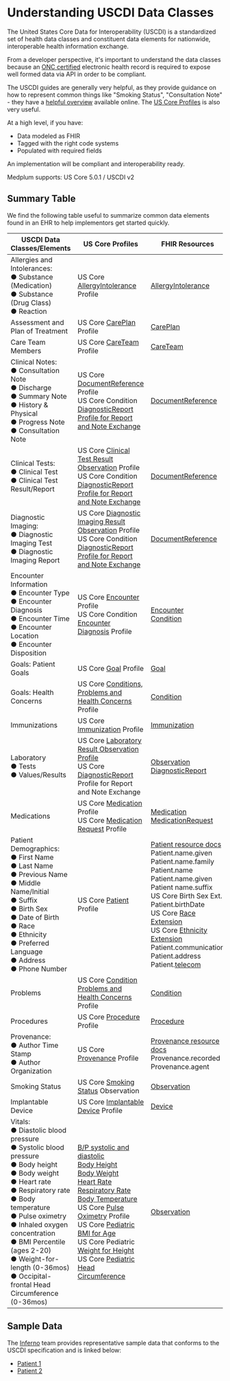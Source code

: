 # Understanding USCDI Data Classes

The United States Core Data for Interoperability (USCDI) is a standardized set of health data classes and constituent data elements for nationwide, interoperable health information exchange.

From a developer perspective, it's important to understand the data classes because an [ONC certified](/docs/compliance/onc) electronic health record is required to expose well formed data via API in order to be compliant.

The USCDI guides are generally very helpful, as they provide guidance on how to represent common things like "Smoking Status", "Consultation Note" - they have a [helpful overview](https://www.healthit.gov/isa/united-states-core-data-interoperability-uscdi) available online. The [US Core Profiles](https://hl7.org/fhir/us/core/stu3.1.1/profiles.html) is also very useful.

At a high level, if you have:

- Data modeled as FHIR
- Tagged with the right code systems
- Populated with required fields

An implementation will be compliant and interoperability ready.

Medplum supports: US Core 5.0.1 / USCDI v2

## Summary Table

We find the following table useful to summarize common data elements found in an EHR to help implementors get started quickly.

| USCDI Data Classes/Elements                                                                                                                                                                                                                                                                                                                                                                        | US Core Profiles                                                                                                                                                                                                                                                                                                                                                                                                                                                                                                                                                                                                                                                                                                                                                                                                                                                                                                                                                   | FHIR Resources                                                                                                                                                                                                                                                                                                                                                                                                                                                                                                                                                                                                                                          |
| -------------------------------------------------------------------------------------------------------------------------------------------------------------------------------------------------------------------------------------------------------------------------------------------------------------------------------------------------------------------------------------------------- | ------------------------------------------------------------------------------------------------------------------------------------------------------------------------------------------------------------------------------------------------------------------------------------------------------------------------------------------------------------------------------------------------------------------------------------------------------------------------------------------------------------------------------------------------------------------------------------------------------------------------------------------------------------------------------------------------------------------------------------------------------------------------------------------------------------------------------------------------------------------------------------------------------------------------------------------------------------------ | ------------------------------------------------------------------------------------------------------------------------------------------------------------------------------------------------------------------------------------------------------------------------------------------------------------------------------------------------------------------------------------------------------------------------------------------------------------------------------------------------------------------------------------------------------------------------------------------------------------------------------------------------------- |
| Allergies and Intolerances: <br /> ● Substance (Medication) <br /> ● Substance (Drug Class) <br /> ● Reaction <br />                                                                                                                                                                                                                                                                               | US Core [AllergyIntolerance](https://hl7.org/fhir/us/core/stu3.1.1/StructureDefinition-us-core-allergyintolerance.html) Profile                                                                                                                                                                                                                                                                                                                                                                                                                                                                                                                                                                                                                                                                                                                                                                                                                                    | [AllergyIntolerance](/docs/api/fhir/resources/allergyintolerance)                                                                                                                                                                                                                                                                                                                                                                                                                                                                                                                                                                                       |
| Assessment and Plan of Treatment                                                                                                                                                                                                                                                                                                                                                                   | US Core [CarePlan](https://hl7.org/fhir/us/core/stu3.1.1/StructureDefinition-us-core-careplan.html) Profile                                                                                                                                                                                                                                                                                                                                                                                                                                                                                                                                                                                                                                                                                                                                                                                                                                                        | [CarePlan](/docs/api/fhir/resources/careplan)                                                                                                                                                                                                                                                                                                                                                                                                                                                                                                                                                                                                           |
| Care Team Members                                                                                                                                                                                                                                                                                                                                                                                  | US Core [CareTeam](https://hl7.org/fhir/us/core/stu3.1.1/StructureDefinition-us-core-careteam.html) Profile                                                                                                                                                                                                                                                                                                                                                                                                                                                                                                                                                                                                                                                                                                                                                                                                                                                        | [CareTeam](/docs/api/fhir/resources/careteam)                                                                                                                                                                                                                                                                                                                                                                                                                                                                                                                                                                                                           |
| Clinical Notes:<br /> ● Consultation Note <br /> ● Discharge <br /> ● Summary Note <br /> ● History & Physical <br /> ● Progress Note <br /> ● Consultation Note <br />                                                                                                                                                                                                                            | US Core [DocumentReference](https://hl7.org/fhir/us/core/stu3.1.1/StructureDefinition-us-core-documentreference.html) Profile <br /> US Core Condition [DiagnosticReport Profile for Report and Note Exchange](http://hl7.org/fhir/us/core/StructureDefinition-us-core-diagnosticreport-note.html)                                                                                                                                                                                                                                                                                                                                                                                                                                                                                                                                                                                                                                                                 | [DocumentReference](/docs/api/fhir/resources/careteam)                                                                                                                                                                                                                                                                                                                                                                                                                                                                                                                                                                                                  |
| Clinical Tests:<br /> ● Clinical Test <br /> ● Clinical Test Result/Report <br />                                                                                                                                                                                                                                                                                                                  | US Core [Clinical Test Result Observation](http://hl7.org/fhir/us/core/StructureDefinition-us-core-observation-clinical-test.html) Profile <br /> US Core Condition [DiagnosticReport Profile for Report and Note Exchange](http://hl7.org/fhir/us/core/StructureDefinition-us-core-diagnosticreport-note.html)                                                                                                                                                                                                                                                                                                                                                                                                                                                                                                                                                                                                                                                    | [DocumentReference](/docs/api/fhir/resources/careteam)                                                                                                                                                                                                                                                                                                                                                                                                                                                                                                                                                                                                  |
| Diagnostic Imaging:<br /> ● Diagnostic Imaging Test <br /> ● Diagnostic Imaging Report <br />                                                                                                                                                                                                                                                                                                      | US Core [Diagnostic Imaging Result Observation](http://hl7.org/fhir/us/core/StructureDefinition-us-core-observation-imaging.html) Profile <br /> US Core Condition [DiagnosticReport Profile for Report and Note Exchange](http://hl7.org/fhir/us/core/StructureDefinition-us-core-diagnosticreport-note.html)                                                                                                                                                                                                                                                                                                                                                                                                                                                                                                                                                                                                                                                     | [DocumentReference](/docs/api/fhir/resources/careteam)                                                                                                                                                                                                                                                                                                                                                                                                                                                                                                                                                                                                  |
| Encounter Information <br /> ● Encounter Type <br /> ● Encounter Diagnosis <br /> ● Encounter Time <br /> ● Encounter Location <br /> ● Encounter Disposition <br />                                                                                                                                                                                                                               | US Core [Encounter](http://hl7.org/fhir/us/core/StructureDefinition-us-core-condition-encounter-diagnosis.html) Profile <br /> US Core Condition [Encounter Diagnosis](http://hl7.org/fhir/us/core/StructureDefinition-us-core-condition-encounter-diagnosis.html) Profile                                                                                                                                                                                                                                                                                                                                                                                                                                                                                                                                                                                                                                                                                         | [Encounter](/docs/api/fhir/resources/encounter) <br /> [Condition](/docs/api/fhir/resources/condition)                                                                                                                                                                                                                                                                                                                                                                                                                                                                                                                                                  |
| Goals: Patient Goals                                                                                                                                                                                                                                                                                                                                                                               | US Core [Goal](https://hl7.org/fhir/us/core/stu3.1.1/StructureDefinition-us-core-goal.html) Profile                                                                                                                                                                                                                                                                                                                                                                                                                                                                                                                                                                                                                                                                                                                                                                                                                                                                | [Goal](/docs/api/fhir/resources/goal)                                                                                                                                                                                                                                                                                                                                                                                                                                                                                                                                                                                                                   |
| Goals: Health Concerns                                                                                                                                                                                                                                                                                                                                                                             | US Core [Conditions, Problems and Health Concerns](http://hl7.org/fhir/us/core/StructureDefinition-us-core-condition-problems-health-concerns.html) Profile                                                                                                                                                                                                                                                                                                                                                                                                                                                                                                                                                                                                                                                                                                                                                                                                        | [Condition](/docs/api/fhir/resources/condition)                                                                                                                                                                                                                                                                                                                                                                                                                                                                                                                                                                                                         |
| Immunizations                                                                                                                                                                                                                                                                                                                                                                                      | US Core [Immunization](https://hl7.org/fhir/us/core/stu3.1.1/StructureDefinition-us-core-immunization.html) Profile                                                                                                                                                                                                                                                                                                                                                                                                                                                                                                                                                                                                                                                                                                                                                                                                                                                | [Immunization](/docs/api/fhir/resources/immunization)                                                                                                                                                                                                                                                                                                                                                                                                                                                                                                                                                                                                   |
| Laboratory <br /> ● Tests <br /> ● Values/Results <br />                                                                                                                                                                                                                                                                                                                                           | US Core [Laboratory Result Observation Profile](https://hl7.org/fhir/us/core/stu3.1.1/StructureDefinition-us-core-observation-lab.html) <br /> US Core [DiagnosticReport](https://hl7.org/fhir/us/core/stu3.1.1/StructureDefinition-us-core-diagnosticreport-note.html) Profile for Report and Note Exchange                                                                                                                                                                                                                                                                                                                                                                                                                                                                                                                                                                                                                                                       | [Observation](/docs/api/fhir/resources/observation) <br /> [DiagnosticReport](/docs/api/fhir/resources/diagnosticreport)                                                                                                                                                                                                                                                                                                                                                                                                                                                                                                                                |
| Medications                                                                                                                                                                                                                                                                                                                                                                                        | US Core [Medication](https://hl7.org/fhir/us/core/stu3.1.1/StructureDefinition-us-core-medication.html) Profile <br /> US Core [Medication Request](https://hl7.org/fhir/us/core/stu3.1.1/StructureDefinition-us-core-medicationrequest.html) Profile                                                                                                                                                                                                                                                                                                                                                                                                                                                                                                                                                                                                                                                                                                              | [Medication](/docs/api/fhir/resources/medication) <br /> [MedicationRequest](/docs/api/fhir/resources/medicationrequest)                                                                                                                                                                                                                                                                                                                                                                                                                                                                                                                                |
| Patient Demographics: <br /> ● First Name <br /> ● Last Name <br /> ● Previous Name <br /> ● Middle Name/Initial <br /> ● Suffix <br /> ● Birth Sex <br /> ● Date of Birth <br /> ● Race <br /> ● Ethnicity <br /> ● Preferred Language <br /> ● Address <br /> ● Phone Number <br />                                                                                                              | US Core [Patient](https://hl7.org/fhir/us/core/stu3.1.1/StructureDefinition-us-core-patient.html) Profile                                                                                                                                                                                                                                                                                                                                                                                                                                                                                                                                                                                                                                                                                                                                                                                                                                                          | [Patient resource docs](/docs/api/fhir/resources/patient) <br /> Patient.name.given <br /> Patient.name.family <br /> Patient.name <br /> Patient.name.given <br /> Patient name.suffix <br /> US Core Birth Sex Ext.<br /> Patient.birthDate <br /> US Core [Race Extension](https://hl7.org/fhir/us/core/stu3.1.1/StructureDefinition-us-core-patient.html) <br /> US Core [Ethnicity Extension](https://hl7.org/fhir/us/core/stu3.1.1/StructureDefinition-us-core-ethnicity.html) <br /> Patient.communication <br /> Patient.address <br /> Patient.[telecom](https://hl7.org/fhir/us/core/stu3.1.1/StructureDefinition-us-core-direct.html) <br /> |
| Problems                                                                                                                                                                                                                                                                                                                                                                                           | US Core [Condition Problems and Health Concerns](http://hl7.org/fhir/us/core/StructureDefinition-us-core-condition-problems-health-concerns.html) Profile                                                                                                                                                                                                                                                                                                                                                                                                                                                                                                                                                                                                                                                                                                                                                                                                          | [Condition](/docs/api/fhir/resources/condition)                                                                                                                                                                                                                                                                                                                                                                                                                                                                                                                                                                                                         |
| Procedures                                                                                                                                                                                                                                                                                                                                                                                         | US Core [Procedure](https://hl7.org/fhir/us/core/stu3.1.1/StructureDefinition-us-core-procedure.html) Profile                                                                                                                                                                                                                                                                                                                                                                                                                                                                                                                                                                                                                                                                                                                                                                                                                                                      | [Procedure](/docs/api/fhir/resources/procedure)                                                                                                                                                                                                                                                                                                                                                                                                                                                                                                                                                                                                         |
| Provenance: <br /> ● Author Time Stamp <br /> ● Author Organization <br />                                                                                                                                                                                                                                                                                                                         | US Core [Provenance](https://hl7.org/fhir/us/core/stu3.1.1/StructureDefinition-us-core-provenance.html) Profile                                                                                                                                                                                                                                                                                                                                                                                                                                                                                                                                                                                                                                                                                                                                                                                                                                                    | [Provenance resource docs](/docs/api/fhir/resources/provenance) <br /> Provenance.recorded <br /> Provenance.agent <br />                                                                                                                                                                                                                                                                                                                                                                                                                                                                                                                               |
| Smoking Status                                                                                                                                                                                                                                                                                                                                                                                     | US Core [Smoking Status](https://hl7.org/fhir/us/core/stu3.1.1/StructureDefinition-us-core-smokingstatus.html) Observation                                                                                                                                                                                                                                                                                                                                                                                                                                                                                                                                                                                                                                                                                                                                                                                                                                         | [Observation](/docs/api/fhir/resources/observation)                                                                                                                                                                                                                                                                                                                                                                                                                                                                                                                                                                                                     |
| Implantable Device                                                                                                                                                                                                                                                                                                                                                                                 | US Core [Implantable Device](https://hl7.org/fhir/us/core/stu3.1.1/StructureDefinition-us-core-implantable-device.html) Profile                                                                                                                                                                                                                                                                                                                                                                                                                                                                                                                                                                                                                                                                                                                                                                                                                                    | [Device](/docs/api/fhir/resources/device)                                                                                                                                                                                                                                                                                                                                                                                                                                                                                                                                                                                                               |
| Vitals: <br /> ● Diastolic blood pressure <br /> ● Systolic blood pressure <br /> ● Body height <br /> ● Body weight <br /> ● Heart rate <br /> ● Respiratory rate <br /> ● Body temperature <br /> ● Pulse oximetry <br /> ● Inhaled oxygen concentration <br /> ● BMI Percentile (ages 2-20) <br /> ● Weight-for-length (0-36mos) <br /> ● Occipital-frontal Head Circumference (0-36mos) <br /> | [B/P systolic and diastolic](http://hl7.org/fhir/R4/bp.html) <br /> [Body Height](http://hl7.org/fhir/R4/bodyheight.html) <br /> [Body Weight](http://hl7.org/fhir/R4/bodyweight.html) <br /> [Heart Rate](http://hl7.org/fhir/R4/heartrate.html) <br /> [Respiratory Rate](http://hl7.org/fhir/R4/resprate.html) <br /> [Body Temperature](http://hl7.org/fhir/R4/bodytemp.html) <br /> US Core [Pulse Oximetry](https://hl7.org/fhir/us/core/stu3.1.1/StructureDefinition-us-core-pulse-oximetry.html) Profile <br /> US Core [Pediatric BMI for Age](https://hl7.org/fhir/us/core/stu3.1.1/StructureDefinition-pediatric-bmi-for-age.html) <br /> US Core Pediatric [Weight for Height](https://hl7.org/fhir/us/core/stu3.1.1/StructureDefinition-pediatric-weight-for-height.html) <br /> US Core [Pediatric Head <br /> Circumference](https://hl7.org/fhir/us/core/stu3.1.1/StructureDefinition-head-occipital-frontal-circumference-percentile.html) <br /> | [Observation](/docs/api/fhir/resources/observation)                                                                                                                                                                                                                                                                                                                                                                                                                                                                                                                                                                                                     |

## Sample Data

The [Inferno](https://github.com/inferno-framework) team provides representative sample data that conforms to the USCDI specification and is linked below:

- [Patient 1](https://raw.githubusercontent.com/inferno-framework/inferno-reference-server/master/us-core-r4-resources/d831ec91-c7a3-4a61-9312-7ff0c4a32134.json)
- [Patient 2](https://raw.githubusercontent.com/inferno-framework/inferno-reference-server/master/us-core-r4-resources/e91975f5-9445-c11f-cabf-c3c6dae161f2.json)
